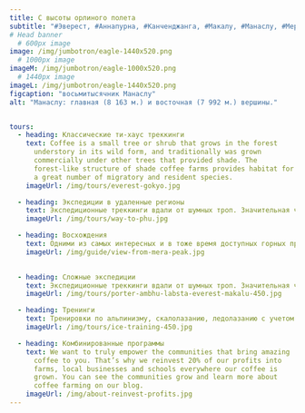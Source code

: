 ```yaml
---
title: C высоты орлиного полета
subtitle: "#Эверест, #Аннапурна, #Канченджанга, #Макалу, #Манаслу, #Мера пик, #Айленд пик, #Лобуче, #Долпо, #Дармодар, #Мустанг и другие Гималаи"
# Head banner
  # 600px image
image: /img/jumbotron/eagle-1440x520.png
  # 1000px image
imageM: /img/jumbotron/eagle-1000x520.png
  # 1440px image
imageL: /img/jumbotron/eagle-1440x520.png
figcaption: "восьмитысячник Манаслу"
alt: "Манаслу: главная (8 163 м.) и восточная (7 992 м.) вершины."


tours:
  - heading: Классические ти-хаус треккинги
    text: Coffee is a small tree or shrub that grows in the forest
      understory in its wild form, and traditionally was grown
      commercially under other trees that provided shade. The
      forest-like structure of shade coffee farms provides habitat for
      a great number of migratory and resident species.
    imageUrl: /img/tours/everest-gokyo.jpg

  - heading: Экспедиции в удаленные регионы
    text: Экспедиционные треккинги вдали от шумных троп. Значительная часть пути проходит в автономном режиме. Проживание в палатких и своей кухней. Рад маршрутов проходит через высокие (до 6000 метров и выше) перевалов.
    imageUrl: /img/tours/way-to-phu.jpg

  - heading: Восхождения
    text: Одними из самых интересных и в тоже время доступных горных программ в Непале являются восхождения на шеститысячники. Некоторые маршруты по-настоящему трудны и требуют спортивной квалификации. Другие, не требуя от участников специальных знаний и навыков кроме хорошей физической формы, и здоровья, позволяют совершить восхождение на вершины свыше 6000 метров. Всегда можно выбрать по своему уровню и возможностям. Сходить на популярные вершины или устроить восхождение в экспедиционном стиле на редко посещаемые и почти неизвестные пики. Те, кто интересуется восхождениями в Непале наверняка слышали такие названия как пик Мера, пик Айлед, Лобуче. Это наиболее популярные и доступные для восхождения вершин. Есть и много других, менее известных, но в чем до даже более интересных для восхождения пиков.
    imageUrl: /img/guide/view-from-mera-peak.jpg
    

  - heading: Сложные экспедиции
    text: Экспедиционные треккинги вдали от шумных троп. Значительная часть пути проходит в автономном режиме. Проживание в палатких и своей кухней. Рад маршрутов проходит через высокие (до 6000 метров и выше) перевалов.
    imageUrl: /img/tours/porter-ambhu-labsta-everest-makalu-450.jpg

  - heading: Тренинги
    text: Тренировки по альпинизму, скалолазанию, ледолазанию с учетом местной специфики. Подготовка и функциональная акклиматизация для высотных восхождений в популярных горных регионах с видами на Эверест, Ама-Даблан, Аннапурну и другие Гималаи.
    imageUrl: /img/tours/ice-training-450.jpg

  - heading: Комбинированные программы
    text: We want to truly empower the communities that bring amazing
      coffee to you. That’s why we reinvest 20% of our profits into
      farms, local businesses and schools everywhere our coffee is
      grown. You can see the communities grow and learn more about
      coffee farming on our blog.
    imageUrl: /img/about-reinvest-profits.jpg
---
```

